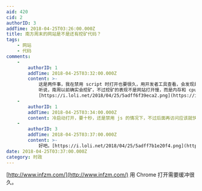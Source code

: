 ```yaml
---
aid: 420
cid: 2
authorID: 3
addTime: 2018-04-25T03:26:00.000Z
title: 南方周末的网站是不是还有挖矿代码？
tags:
    - 网站
    - 代码
comments:
    -
        authorID: 1
        addTime: 2018-04-25T03:32:00.000Z
        content: >-
            这是两件事，我在禁用 script 时打开也要很久，用开发者工具查看，会发现是网站需要加载非常多的照片，所以很慢。
            听说，南周以前确实会挖矿，不过挖矿的表现不是网站打开慢，而是内存和 cpu 占用瞬间拉高。
            [https://i.loli.net/2018/04/25/5adff6f39eca2.png](https://i.loli.net/2018/04/25/5adff6f39eca2.png)
    -
        authorID: 1
        addTime: 2018-04-25T03:34:00.000Z
        content: 冷启动打开，要十秒，还是禁用 js 的情况下，不过后面再访问应该就快了，就第一次会比较慢。
    -
        authorID: 3
        addTime: 2018-04-25T03:37:00.000Z
        content: >-
            好吧。[https://i.loli.net/2018/04/25/5adff7b1e20f4.png](https://i.loli.net/2018/04/25/5adff7b1e20f4.png)
date: 2018-04-25T03:37:00.000Z
category: 时政
---
```


[http://www.infzm.com/](http://www.infzm.com/) 用 Chrome 打开需要缓冲很久。
